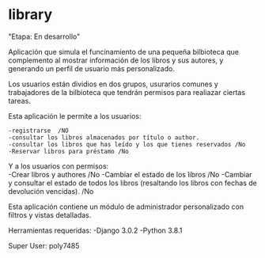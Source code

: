 # library
"Etapa: En desarrollo"


Aplicación que simula el funcinamiento de una pequeña bilbioteca que complemento al mostrar información de los libros y sus autores, y generando un perfil de usuario más personalizado.

Los usuarios están dividios en dos grupos, usurarios comunes y trabajadores de la bilbioteca que tendrán permisos para realiazar ciertas tareas. 

Esta aplicación le permite a los usuarios:
    
    -registrarse  /NO
    -consultar los libros almacenados por título o author.
    -consultar los libros que has leído y los que tienes reservados /No
    -Reservar libros para préstamo /No
    


Y a los usuarios con permisos:   
    -Crear libros y authores /No
    -Cambiar el estado de los libros /No
    -Cambiar y consultar el estado de todos los libros (resaltando los libros con fechas de devolución vencidas).  /No

    
Esta aplicación contiene un módulo de administrador personalizado con filtros y vistas detalladas. 

Herramientas requeridas:
 -Django  3.0.2
 -Python 3.8.1

Super User: poly7485
